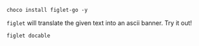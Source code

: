 

```bash|{type: 'command', privileged: true, platform: 'win32'}
choco install figlet-go -y
```

`figlet` will translate the given text into an ascii banner. Try it out!

```bash|{type: 'command'}
figlet docable
```